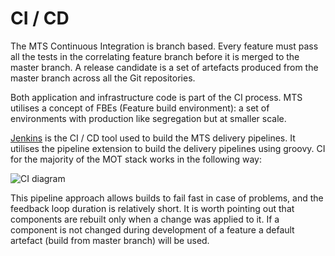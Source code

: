 # CI / CD

The MTS Continuous Integration is branch based. Every feature must pass all the tests in the correlating feature branch before it is merged to the master branch. A release candidate is a set of artefacts produced from the master branch across all the Git repositories.

Both application and infrastructure code is part of the CI process. MTS utilises a concept of FBEs (Feature build environment): a set of environments with production like segregation but at smaller scale.

[Jenkins](https://jenkins.io/) is the CI / CD tool used to build the MTS delivery pipelines. It utilises the pipeline extension to build the delivery pipelines using groovy. CI for the majority of the MOT stack works in the following way:

![CI diagram](/images/documentation/mts-pipeline.png)

This pipeline approach allows builds to fail fast in case of problems, and the feedback loop duration is relatively short. It is worth pointing out that components are rebuilt only when a change was applied to it. If a component is not changed during development of a feature a default artefact (build from master branch) will be used.
